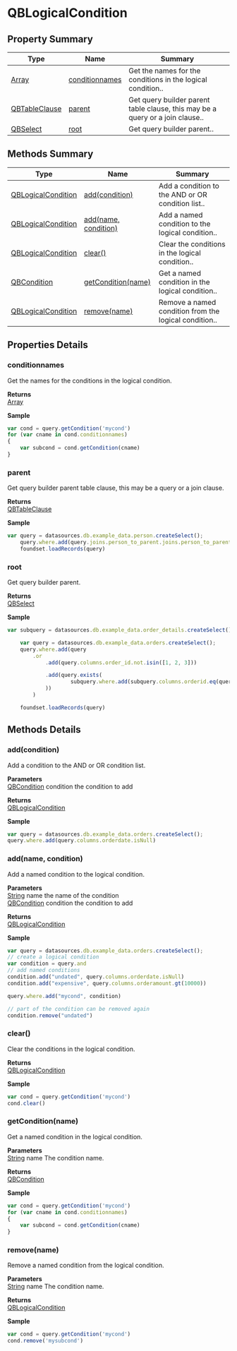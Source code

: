 #  QBLogicalCondition


## Property Summary

| Type                                                  | Name                    | Summary                                                                                                           |
| ----------------------------------------------------- | ----------------------- | ----------------------------------------------------------------------------------------------------------------- |
| [Array](../JSLib/Array.md) | [conditionnames](QBLogicalCondition.md#conditionnames)                   | Get the names for the conditions in the logical condition..                                    |
| [QBTableClause](./QBTableClause.md) | [parent](QBLogicalCondition.md#parent)                   | Get query builder parent table clause, this may be a query or a join clause..                                    |
| [QBSelect](./QBSelect.md) | [root](QBLogicalCondition.md#root)                   | Get query builder parent..                                    |

## Methods Summary

| Type                                                  | Name                    | Summary                                                                                                           |
| ----------------------------------------------------- | ----------------------- | ----------------------------------------------------------------------------------------------------------------- |
| [QBLogicalCondition](./QBLogicalCondition.md) | [add(condition)](QBLogicalCondition.md#add-condition)                   | Add a condition to the AND or OR condition list..                                    |
| [QBLogicalCondition](./QBLogicalCondition.md) | [add(name, condition)](QBLogicalCondition.md#add-name-condition)                   | Add a named condition to the logical condition..                                    |
| [QBLogicalCondition](./QBLogicalCondition.md) | [clear()](QBLogicalCondition.md#clear)                   | Clear the conditions in the logical condition..                                    |
| [QBCondition](./QBCondition.md) | [getCondition(name)](QBLogicalCondition.md#getcondition-name)                   | Get a named condition in the logical condition..                                    |
| [QBLogicalCondition](./QBLogicalCondition.md) | [remove(name)](QBLogicalCondition.md#remove-name)                   | Remove a named condition from the logical condition..                                    |

## Properties Details

### conditionnames

Get the names for the conditions in the logical condition.

**Returns**\
[Array](../JSLib/Array.md) 


**Sample**

```javascript
var cond = query.getCondition('mycond')
for (var cname in cond.conditionnames)
{
	var subcond = cond.getCondition(cname)
}
```
### parent

Get query builder parent table clause, this may be a query or a join clause.

**Returns**\
[QBTableClause](./QBTableClause.md) 


**Sample**

```javascript
var query = datasources.db.example_data.person.createSelect();
	query.where.add(query.joins.person_to_parent.joins.person_to_parent.columns.name.eq('john'))
	foundset.loadRecords(query)
```
### root

Get query builder parent.

**Returns**\
[QBSelect](./QBSelect.md) 


**Sample**

```javascript
var subquery = datasources.db.example_data.order_details.createSelect();

	var query = datasources.db.example_data.orders.createSelect();
	query.where.add(query
		.or
			.add(query.columns.order_id.not.isin([1, 2, 3]))

			.add(query.exists(
					subquery.where.add(subquery.columns.orderid.eq(query.columns.order_id)).root
			))
		)

	foundset.loadRecords(query)
```

## Methods Details

### add(condition)

Add a condition to the AND or OR condition list.

**Parameters**\
[QBCondition](./QBCondition.md) condition the condition to add

**Returns**\
[QBLogicalCondition](./QBLogicalCondition.md) 


**Sample**

```javascript
var query = datasources.db.example_data.orders.createSelect();
query.where.add(query.columns.orderdate.isNull)
```
### add(name, condition)

Add a named condition to the logical condition.

**Parameters**\
[String](../JSLib/String.md) name the name of the condition\
[QBCondition](./QBCondition.md) condition the condition to add

**Returns**\
[QBLogicalCondition](./QBLogicalCondition.md) 


**Sample**

```javascript
var query = datasources.db.example_data.orders.createSelect();
// create a logical condition
var condition = query.and
// add named conditions
condition.add("undated", query.columns.orderdate.isNull)
condition.add("expensive", query.columns.orderamount.gt(10000))

query.where.add("mycond", condition)

// part of the condition can be removed again
condition.remove("undated")
```
### clear()

Clear the conditions in the logical condition.


**Returns**\
[QBLogicalCondition](./QBLogicalCondition.md) 


**Sample**

```javascript
var cond = query.getCondition('mycond')
cond.clear()
```
### getCondition(name)

Get a named condition in the logical condition.

**Parameters**\
[String](../JSLib/String.md) name The condition name.

**Returns**\
[QBCondition](./QBCondition.md) 


**Sample**

```javascript
var cond = query.getCondition('mycond')
for (var cname in cond.conditionnames)
{
	var subcond = cond.getCondition(cname)
}
```
### remove(name)

Remove a named condition from the logical condition.

**Parameters**\
[String](../JSLib/String.md) name The condition name.

**Returns**\
[QBLogicalCondition](./QBLogicalCondition.md) 


**Sample**

```javascript
var cond = query.getCondition('mycond')
cond.remove('mysubcond')
```

